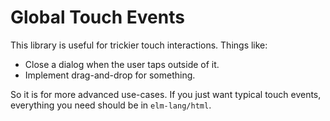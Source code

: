 # Global Touch Events

This library is useful for trickier touch interactions. Things like:

  - Close a dialog when the user taps outside of it.
  - Implement drag-and-drop for something.

So it is for more advanced use-cases. If you just want typical touch events, everything you need should be in `elm-lang/html`.
